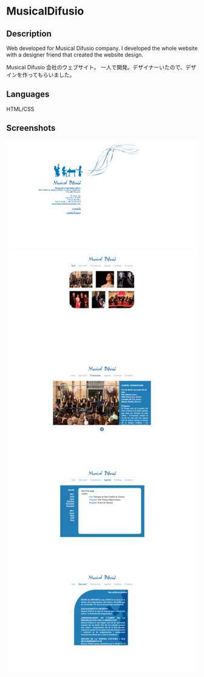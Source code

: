 # MusicalDifusio

## Description

Web developed for Musical Difusio company.
I developed the whole website with a designer friend that created the website design.

Musical Difusio 会社のウェブサイト。
一人で開発。デザイナーいたので、デザインを作ってもらいました。

## Languages

HTML/CSS

## Screenshots

![alt tag](https://github.com/enricmacias/MusicalDifusio/blob/master/Screenshots/Image01.png)
![alt tag](https://github.com/enricmacias/MusicalDifusio/blob/master/Screenshots/Image02.png)
![alt tag](https://github.com/enricmacias/MusicalDifusio/blob/master/Screenshots/Image03.png)
![alt tag](https://github.com/enricmacias/MusicalDifusio/blob/master/Screenshots/Image04.png)
![alt tag](https://github.com/enricmacias/MusicalDifusio/blob/master/Screenshots/Image05.png)